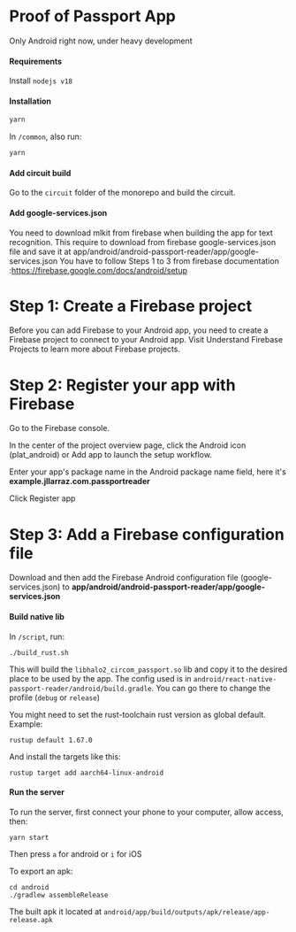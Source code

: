 # Proof of Passport App

Only Android right now, under heavy development

#### Requirements

Install `nodejs v18`

#### Installation

```bash
yarn
```

In `/common`, also run:
```bash
yarn
```

#### Add circuit build

Go to the `circuit` folder of the monorepo and build the circuit.

#### Add google-services.json

You need to download mlkit from firebase when building the app for text recognition.
This require to download from firebase google-services.json file and save it at app/android/android-passport-reader/app/google-services.json
You have to follow Steps 1 to 3 from firebase documentation :https://firebase.google.com/docs/android/setup

# Step 1: Create a Firebase project

Before you can add Firebase to your Android app, you need to create a Firebase project to connect to your Android app. Visit Understand Firebase Projects to learn more about Firebase projects.

# Step 2: Register your app with Firebase

Go to the Firebase console.

In the center of the project overview page, click the Android icon (plat_android) or Add app to launch the setup workflow.

Enter your app's package name in the Android package name field, here it's **example.jllarraz.com.passportreader**

Click Register app

# Step 3: Add a Firebase configuration file

Download and then add the Firebase Android configuration file (google-services.json) to **app/android/android-passport-reader/app/google-services.json**

#### Build native lib

In `/script`, run:
```
./build_rust.sh
```
This will build the `libhalo2_circom_passport.so` lib and copy it to the desired place to be used by the app.
The config used is in `android/react-native-passport-reader/android/build.gradle`.
You can go there to change the profile (`debug` or `release`)

You might need to set the rust-toolchain rust version as global default. Example:
```
rustup default 1.67.0
```
And install the targets like this:
```
rustup target add aarch64-linux-android
```

#### Run the server

To run the server, first connect your phone to your computer, allow access, then:
```
yarn start
```
Then press `a` for android or `i` for iOS

To export an apk:
```
cd android
./gradlew assembleRelease
```
The built apk it located at `android/app/build/outputs/apk/release/app-release.apk`
